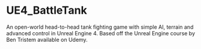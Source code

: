 # UE4_BattleTank
An open-world head-to-head tank fighting game with simple AI, terrain and advanced control in Unreal Engine 4.  Based off the Unreal Engine course by Ben Tristem available on Udemy.
